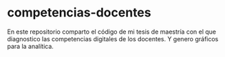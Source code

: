 # competencias-docentes
En este repositorio comparto el código de mi tesis de maestría con el que diagnostico las competencias digitales de los docentes. Y genero gráficos para la analítica.
